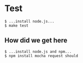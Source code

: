 # Test #

    $ ...install node.js...
    $ make test

## How did we get here ##

    $ ...install node.js and npm...
    $ npm install mocha request should
